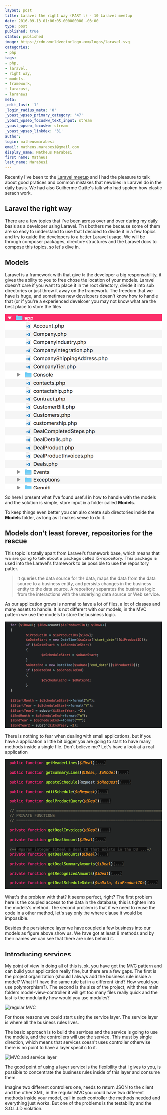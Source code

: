 ```yaml
---
layout: post
title: Laravel the right way (PART 1) - 10 Laravel meetup
date: 2016-09-13 01:06:05.000000000 -03:00
type: post
published: true
status: published
image: https://cdn.worldvectorlogo.com/logos/laravel.svg
categories:
- php
tags:
- php,
- laravel,
- right way,
- models,
- framework,
- laracast,
- laranews
meta:
_edit_last: '1'
_login_radius_meta: '0'
_yoast_wpseo_primary_category: '47'
_yoast_wpseo_focuskw_text_input: stream
_yoast_wpseo_focuskw: stream
_yoast_wpseo_linkdex: '31'
author:
login: matheusmarabesi
email: matheus.marabesi@gmail.com
display_name: Matheus Marabesi
first_name: Matheus
last_name: Marabesi
---
```


Recently I've been to the <a href="http://www.meetup.com/pt-BR/Laravel-SP/events/233563455/" target="_blank">Laravel meetup</a> and I had the pleasure to talk about good pratices and common
 mistakes that newbies in Laravel do in the daily basis. We  had also Guilherme Guitte's
 talk who had spoken how elastic serach work.

## Laravel the right way

There are a few topics that I've been across over and over during my daily basis as a developer using Laravel.
This bothers me because some of them are so easy to understand to use that I decided to divide it in a few 
topics and try to guide the developers to a better Laravel usage. We will be through composer packages, directory 
structures and the Laravel docs to compose this topics, so let's dive in.

## Models

Laravel is a framework with that give to the developer a big responsability, it gives the ability to you to free chose the location
of your models. Laravel doesn't care if you want to place it in the root directory, divide it into sub directories or
just throw it away on the framework.
The freedom that we have is huge, and sometimes new developers doesn't know how to handle that (or if you're
a experienced developer you may not know what are the best place to store the files

![Models](/assets/laravel-the-right-way-part-1/models.png "Models")

So here I present what I've found useful in how to handle with the models and the solution is simple, store input
in a folder called <strong>Models</strong>.

To keep things even better you can also create sub directories inside the <strong>Models</strong> folder, as long as it makes
sense to do it.

## Models don't least forever, repositories for the rescue

This topic is totally apart from Laravel's framework base, which means that we are going to talk about
a package called l5-repository. This package is used into the Laravel's framework to be possible to use
the repository patter.

> It queries the data source for the data, maps the data from the data source to a business entity,
and persists changes in the business entity to the data source. A repository separates the business
logic from the interactions with the underlying data source or Web service.

As our application grows is normal to have a lot of files, a lot of classes and many assets to handle.
It is not different with our models, in the MVC pattern we use the models to store the business logic.

![Business rules inside a model](/assets/laravel-the-right-way-part-1/model-rules.png "Business rules inside a model")

There is nothing to fear when dealing with small applications, but if you have a application a little bit
bigger you are going to start to have many methods inside a single file. Don't believe me? Let's have a look
at a real application

![Too many methods](/assets/laravel-the-right-way-part-1/methods.png "Too many methods")

What's the problem with that? It seems perfect, right? The first problem here is the coupled access
to the data in the database, this is tighten into the models's method. The second problem is that
if we need to reuse the code in a other method, let's say only the where clause it would be impossible.

Besides the persistence layer we have coupled a few business into our models as figure above show us. We have got at
least 8 methods and by their names we can see that there are rules behind it.

## Introducing services

My point of view in doing all of this is, ok, you have got the MVC pattern and can build your application really fine, but
there are a few gaps. The first is the project organization (should I always add the business rule inside a model? What if I have the
same rule but in a different kind? How would you use polymorphism?). The second is the size of the project, with
three main folders model-view-controller it will get too many files really quick and the last is the modularity
how would you use modules?

![regular MVC](/assets/laravel-the-right-way-part-1/mvc.png "regular MVC")

For those reasons we could start using the service layer. The service layer is where all the business rules lives.

The basic approach is to build the services and the service is going to use the models, and the controllers will use
the service. This must by single direction, which means that services doesn't uses controller otherwise there is
no point to have a layer specific to it.

![MVC and service layer](/assets/laravel-the-right-way-part-1/mvc-service-layer.png "MVC and service layer")

The good point of using a layer service is the flexibility that i gives to you, is possible to concentrate 
the business rules inside of this layer and consume them.

Imagine two different controllers one, needs to return JSON to the client and the other XML, in the regular MVC
you could have two different methods inside your model, call in each controller the methods needed and everything just 
works. But one of the problems is the testability and the S.O.L.I.D violation.


